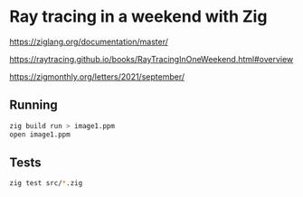 # Ray tracing in a weekend with Zig

https://ziglang.org/documentation/master/

https://raytracing.github.io/books/RayTracingInOneWeekend.html#overview

https://zigmonthly.org/letters/2021/september/

## Running

```bash
zig build run > image1.ppm
open image1.ppm
```

## Tests

```bash
zig test src/*.zig
```
